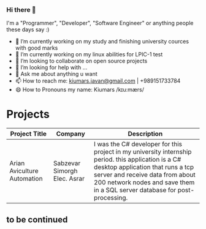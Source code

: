 ### Hi there 👋

<!--
**kiumarsj/kiumarsj** is a ✨ _special_ ✨ repository because its `README.md` (this file) appears on your GitHub profile.
-->

I'm a "Programmer", "Developer", "Software Engineer" or anything people these days say :)

- 🔭 I’m currently working on my study and finishing university cources with good marks
- 🌱 I’m currently working on my linux abilities for LPIC-1 test
- 👯 I’m looking to collaborate on open source projects
- 🤔 I’m looking for help with ...
- 💬 Ask me about anything u want
- 📫 How to reach me: kiumars.javan@gmail.com | +989151733784
- 😄 How to Pronouns my name: Kiumars /kɪu:mærs/


Projects
========

| Project Title	                                      | Company                        | Description                                                             
|-----------------------------------------------------|--------------------------------|---------------------------------------------------------------------------------------------------------------|
| Arian Aviculture Automation                          | Sabzevar Simorgh Elec. Asrar   | I was the C# developer for this project in my university internship period. this application is a C#  desktop application that runs a tcp server and receive data from about 200 network nodes and save them in a SQL server database for post-processing.



## to be continued
